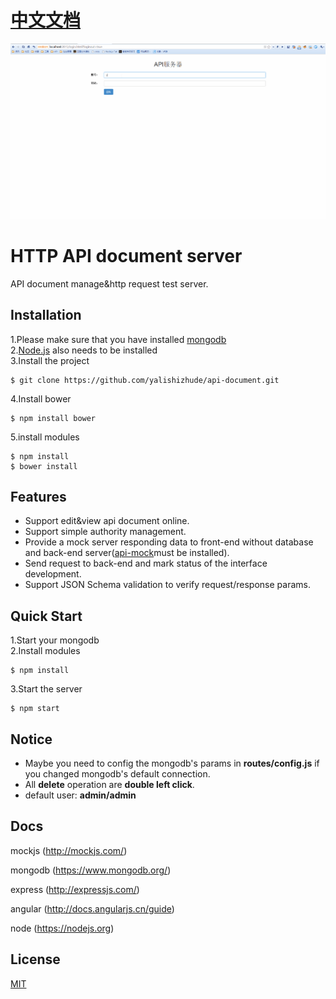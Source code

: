 # [中文文档](https://github.com/yalishizhude/api-document/blob/master/readme_zh.md)

![demo](/demo.gif)

# HTTP API document server

API document manage&http request test server.

## Installation

1.Please make sure that you have installed [mongodb](https://www.mongodb.org/)<br>
2.[Node.js](https://nodejs.org) also needs to be installed<br>
3.Install the project
```
$ git clone https://github.com/yalishizhude/api-document.git
```
4.Install bower
```
$ npm install bower
```
5.install modules<br>
```
$ npm install
$ bower install
```

## Features
* Support edit&view api document online.
* Support simple authority management.
* Provide a mock server responding data to front-end without database and back-end server([api-mock](https://github.com/yalishizhude/api-mock)must be installed).
* Send request to back-end and mark status of the interface development.
* Support JSON Schema validation to verify request/response params.

## Quick Start

1.Start your mongodb<br>
2.Install modules

```
$ npm install
```

3.Start the server

```
$ npm start
```

## Notice

* Maybe you need to config the mongodb's params in **routes/config.js** if you changed mongodb's default connection.
* All **delete** operation are **double left click**.
* default user: **admin/admin**


## Docs

mockjs (http://mockjs.com/)

mongodb (https://www.mongodb.org/)

express (http://expressjs.com/)

angular (http://docs.angularjs.cn/guide)

node (https://nodejs.org)

## License

  [MIT](LICENSE)

<!--
1.增加历史接口归档；
2.接口列表排序；
3.前置登录接口（支持token方式登陆，暂不支持session）；
4.登陆方式改为cookie；
5.优化路由逻辑；
 -->


<!--
* 自动刷新mock服务器bug修复;
* 默认按添加排序;
* 参数说明和校验（json schema）;
* 操作手册（优化操作，添加提示）
* 请求响应时间
 -->

